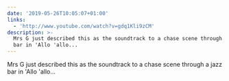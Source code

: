 ```yaml
---
date: '2019-05-26T10:05:07+01:00'
links:
  - 'http://www.youtube.com/watch?v=gdq1Kli9zCM'
description: >-
  Mrs G just described this as the soundtrack to a chase scene through a jazz
  bar in 'Allo 'allo...
---
```

Mrs G just described this as the soundtrack to a chase scene through a jazz bar in 'Allo 'allo... 

